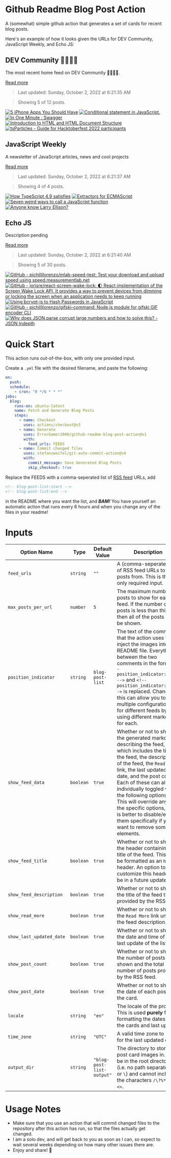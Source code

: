 # Github Readme Blog Post Action

A (somewhat) simple github action that generates a set of cards for recent blog posts.

Here's an example of how it looks given the URLs for DEV Community, JavaScript Weekly, and Echo JS:

<!-- post-list:start -->
## DEV Community 👩‍💻👨‍💻

The most recent home feed on DEV Community 👩‍💻👨‍💻.

[Read more](https://dev.to)
> Last updated: Sunday, October 2, 2022 at 6:21:35 AM

> Showing 5 of 12 posts.

[![5 iPhone Apps You Should Have](https://raw.githubusercontent.com/ErrorGamer2000/github-readme-blog-post-action/main/generated_files/DEV_Community_👩‍💻👨‍💻/5_iPhone_Apps_You_Should_Have.svg)](https://dev.to/stephanreynolds/5-iphone-apps-you-should-have-54kk)
[![Conditional statement in JavaScript.](https://raw.githubusercontent.com/ErrorGamer2000/github-readme-blog-post-action/main/generated_files/DEV_Community_👩‍💻👨‍💻/Conditional_statement_in_JavaScript..svg)](https://dev.to/jindalkeshav82/conditional-statement-in-javascript-3bg7)
[![In One Minute : Swagger](https://raw.githubusercontent.com/ErrorGamer2000/github-readme-blog-post-action/main/generated_files/DEV_Community_👩‍💻👨‍💻/In_One_Minute___Swagger.svg)](https://dev.to/rakeshkr2/in-one-minute-swagger-h59)
[![Introduction to HTML and HTML Document Structure](https://raw.githubusercontent.com/ErrorGamer2000/github-readme-blog-post-action/main/generated_files/DEV_Community_👩‍💻👨‍💻/Introduction_to_HTML_and_HTML_Document_Structure.svg)](https://dev.to/adebomiolusegun/introduction-to-html-and-html-document-structure-5agj)
[![tsParticles - Guide for Hacktoberfest 2022 participants](https://raw.githubusercontent.com/ErrorGamer2000/github-readme-blog-post-action/main/generated_files/DEV_Community_👩‍💻👨‍💻/tsParticles_-_Guide_for_Hacktoberfest_2022_participants.svg)](https://dev.to/tsparticles/tsparticles-guide-for-hacktoberfest-2022-participants-1g5d)


## JavaScript Weekly

A newsletter of JavaScript articles, news and cool projects

[Read more](https://javascriptweekly.com/)
> Last updated: Sunday, October 2, 2022 at 6:21:37 AM

> Showing 4 of 4 posts.

[![How TypeScript 4.9 satisfies](https://raw.githubusercontent.com/ErrorGamer2000/github-readme-blog-post-action/main/generated_files/JavaScript_Weekly/How_TypeScript_4.9_satisfies.svg)](https://javascriptweekly.com/issues/608)
[![Extractors for ECMAScript](https://raw.githubusercontent.com/ErrorGamer2000/github-readme-blog-post-action/main/generated_files/JavaScript_Weekly/Extractors_for_ECMAScript.svg)](https://javascriptweekly.com/issues/607)
[![Seven weird ways to call a JavaScript function](https://raw.githubusercontent.com/ErrorGamer2000/github-readme-blog-post-action/main/generated_files/JavaScript_Weekly/Seven_weird_ways_to_call_a_JavaScript_function.svg)](https://javascriptweekly.com/issues/606)
[![Anyone know Larry Ellison?](https://raw.githubusercontent.com/ErrorGamer2000/github-readme-blog-post-action/main/generated_files/JavaScript_Weekly/Anyone_know_Larry_Ellison_.svg)](https://javascriptweekly.com/issues/605)


## Echo JS

Description pending

[Read more](
http://www.echojs.com
)
> Last updated: Sunday, October 2, 2022 at 6:21:40 AM

> Showing 5 of 30 posts.

[![GitHub - pichillilorenzo/mlab-speed-test: Test your download and upload speed using speed.measurementlab.net](https://raw.githubusercontent.com/ErrorGamer2000/github-readme-blog-post-action/main/generated_files/_Echo_JS_/GitHub_-_pichillilorenzo_mlab-speed-test__Test_your_download_and_upload_speed_using_speed.measurementlab.net.svg)](https://github.com/pichillilorenzo/mlab-speed-test)
[![GitHub - jorisre/react-screen-wake-lock: 🌓 React implementation of the Screen Wake Lock API. It provides a way to prevent devices from dimming or locking the screen when an application needs to keep running](https://raw.githubusercontent.com/ErrorGamer2000/github-readme-blog-post-action/main/generated_files/_Echo_JS_/GitHub_-_jorisre_react-screen-wake-lock__🌓_React_implementation_of_the_Screen_Wake_Lock_API._It_provides_a_way_to_prevent_devices_from_dimming_or_locking_the_screen_when_an_application_needs_to_keep_running.svg)](https://github.com/jorisre/react-screen-wake-lock)
[![Using bcrypt-js to Hash Passwords in JavaScript](https://raw.githubusercontent.com/ErrorGamer2000/github-readme-blog-post-action/main/generated_files/_Echo_JS_/Using_bcrypt-js_to_Hash_Passwords_in_JavaScript.svg)](
https://masteringjs.io/tutorials/node/bcrypt
)
[![GitHub - pichillilorenzo/gifski-command: Node.js module for gifski GIF encoder CLI](https://raw.githubusercontent.com/ErrorGamer2000/github-readme-blog-post-action/main/generated_files/_Echo_JS_/GitHub_-_pichillilorenzo_gifski-command__Node.js_module_for_gifski_GIF_encoder_CLI.svg)](https://github.com/pichillilorenzo/gifski-command)
[![Why does JSON.parse corrupt large numbers and how to solve this? - JSON Indepth](https://raw.githubusercontent.com/ErrorGamer2000/github-readme-blog-post-action/main/generated_files/_Echo_JS_/Why_does_JSON.parse_corrupt_large_numbers_and_how_to_solve_this__-_JSON_Indepth.svg)](https://jsoneditoronline.org/indepth/parse/why-does-json-parse-corrupt-large-numbers/)


<!-- post-list:end -->

# Quick Start

This action runs out-of-the-box, with only one provided input.

Create a `.yml` file with the desired filename, and paste the following:

```yml
on:
  push:
  schedule:
    - cron: "0 */6 * * *"
jobs:
  blog:
    runs-on: ubuntu-latest
    name: Fetch and Generate Blog Posts
    steps:
      - name: Checkout
        uses: actions/checkout@v3
      - name: Generate
        uses: ErrorGamer2000/github-readme-blog-post-action@v1
        with:
          feed_urls: FEEDS
      - name: Commit changed files
        uses: stefanzweifel/git-auto-commit-action@v4
        with:
          commit_message: Save Generated Blog Posts
          skip_checkout: true
```

Replace the FEEDS with a comma-seperated list of [RSS feed](https://rss.com/blog/how-do-rss-feeds-work/) URLs, add

```md
<!-- blog-post-list:start -->
<!-- blog-post-list:end -->
```

in the README where you want the list, and **_BAM!_** You have yourself an automatic action that runs every 6 hours and when you change any of the files in your readme!

# Inputs

<table>
  <thead>
    <tr>
      <th>Option Name</th>
      <th>Type</th>
      <th>Default Value</th>
      <th>Description</th>
    </tr>
  </thead>
  <tbody>
    <tr>
      <td><code>feed_urls</code></td>
      <td><code>string</code></td>
      <td><code>""</code></td>
      <td>A (comma-seperated) list of RSS feed URLs to load posts from. This is the only required input.</td>
    </tr>
    <tr>
      <td><code>max_posts_per_url</code></td>
      <td><code>number</code></td>
      <td><code>5</code></td>
      <td>The maximum number of posts to show for each feed. If the number of posts is less than this, then all of the posts will be shown.</td>
    </tr>
    <tr>
      <td><code>position_indicator</code></td>
      <td><code>string</code></td>
      <td><code>blog-post-list</code></td>
      <td>The text of the comments that the action uses to inject the images into the README file. Everything between the two comments in the form <code>&lt;!-- position_indicator:start --&gt;</code> and <code>&lt;!-- position_indicator:end --&gt;</code> is replaced. Changing this can allow you to use multiple configurations for different feeds by using different markers for each.</td>
    </tr>
    <tr>
      <td><code>show_feed_data</code></td>
      <td><code>boolean</code></td>
      <td><code>true</code></td>
      <td>Whether or not to show the generated markdown describing the feed, which includes the title of the feed, the description of the feed, the <code>Read More</code> link, the last updated date, and the post count. Each of these can also be individually toggled with the following options. This will override any of the specific options, so it is better to disable/enable them specifically if you want to remove some elements.</td>
    </tr>
    <tr>
      <td><code>show_feed_title</code></td>
      <td><code>boolean</code></td>
      <td><code>true</code></td>
      <td>Whether or not to show the header containing the title of the feed. This will be formatted as an <code>h2</code> header. An option to customize this header will be in a future update.</td>
    </tr>
    <tr>
      <td><code>show_feed_description</code></td>
      <td><code>boolean</code></td>
      <td><code>true</code></td>
      <td>Whether or not to show the title of the feed that is provided by the RSS feed.</td>
    </tr>
    <tr>
      <td><code>show_read_more</code></td>
      <td><code>boolean</code></td>
      <td><code>true</code></td>
      <td>Whether or not to show the <code>Read More</code> link under the feed description.</td>
    </tr>
    <tr>
      <td><code>show_last_updated_date</code></td>
      <td><code>boolean</code></td>
      <td><code>true</code></td>
      <td>Whether or not to show the date and time of the last update of the list.</td>
    </tr>
    <tr>
      <td><code>show_post_count</code></td>
      <td><code>boolean</code></td>
      <td><code>true</code></td>
      <td>Whether or not to show the number of posts shown and the total number of posts provided by the RSS feed.</td>
    </tr>
    <tr>
      <td><code>show_post_date</code></td>
      <td><code>boolean</code></td>
      <td><code>true</code></td>
      <td>Whether or not to show the date of each post on the card.</td>
    </tr>
    <tr>
      <td><code>locale</code></td>
      <td><code>string</code></td>
      <td><code>"en"</code></td>
      <td>The locale of the project. This is used <strong>purely</strong> for formatting the dates of the cards and last update.</td>
    </tr>
    <tr>
      <td><code>time_zone</code></td>
      <td><code>string</code></td>
      <td><code>"UTC"</code></td>
      <td>A valid time zone to use for the last updated date.</td>
    </tr>
    <tr>
      <td><code>output_dir</code></td>
      <td><code>string</code></td>
      <td><code>"blog-post-list-output"</code></td>
      <td>The directory to store the post card images in. Must be in the root directory (i.e. no path separators <code>/</code> or <code>\</code>) and cannot include the characters <code>/\?%*:|"&lt;&gt;</code>.</td>
    </tr>
<!--
    <tr>
      <td><code></code></td>
      <td><cde></cde></td>
      <td><code></code></td>
      <td></td>
    </tr>
-->
  </tbody>
</table>

# Usage Notes

- Make sure that you use an action that will commit changed files to the repository after this action has run, so that the files actually get changed.
- I am a solo dev, and will get back to you as soon as I can, so expect to wait several weeks depending on how many other issues there are.
- Enjoy and share! 🤗
